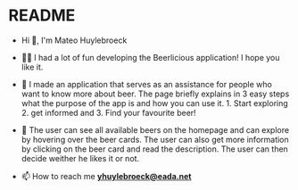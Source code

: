 # README

- Hi 👋, I'm Mateo Huylebroeck

- 👨‍💻 I had a lot of fun developing the Beerlicious application! I hope you like it.

- 🍻 I made an application that serves as an assistance for people who want to know more about beer. The page briefly explains in 3 easy steps what the purpose of the app is and how you can use it. 1. Start exploring 2. get informed and 3. Find your favourite beer!

- 🍻 The user can see all available beers on the homepage and can explore by hovering over the beer cards. The user can also get more information by clicking on the beer card and read the description. The user can then decide weither he likes it or not.

- 📫 How to reach me **yhuylebroeck@eada.net**
